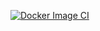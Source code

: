[![Docker Image CI](https://github.com/AminSojoudi/RabbitmqDocker/actions/workflows/docker-image.yml/badge.svg)](https://github.com/AminSojoudi/RabbitmqDocker/actions/workflows/docker-image.yml)
